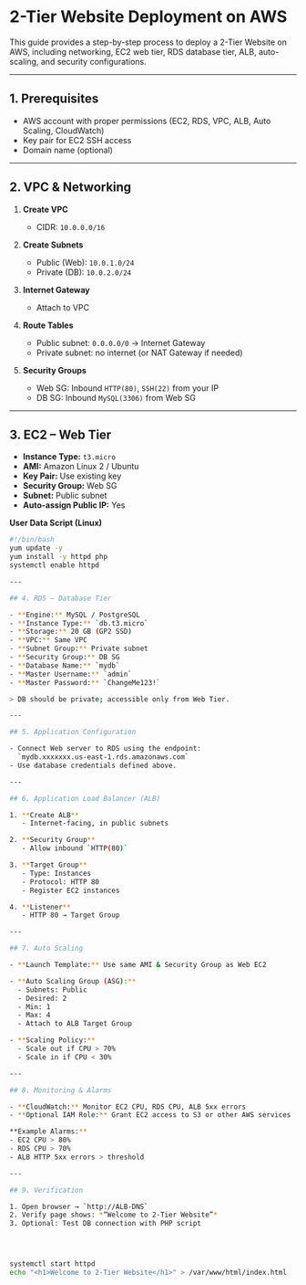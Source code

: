 # 2-Tier Website Deployment on AWS

This guide provides a step-by-step process to deploy a 2-Tier Website on AWS, including networking, EC2 web tier, RDS database tier, ALB, auto-scaling, and security configurations.

---

## 1. Prerequisites

- AWS account with proper permissions (EC2, RDS, VPC, ALB, Auto Scaling, CloudWatch)  
- Key pair for EC2 SSH access  
- Domain name (optional)  

---

## 2. VPC & Networking

1. **Create VPC**  
   - CIDR: `10.0.0.0/16`  

2. **Create Subnets**  
   - Public (Web): `10.0.1.0/24`  
   - Private (DB): `10.0.2.0/24`  

3. **Internet Gateway**  
   - Attach to VPC  

4. **Route Tables**  
   - Public subnet: `0.0.0.0/0` → Internet Gateway  
   - Private subnet: no internet (or NAT Gateway if needed)  

5. **Security Groups**  
   - Web SG: Inbound `HTTP(80)`, `SSH(22)` from your IP  
   - DB SG: Inbound `MySQL(3306)` from Web SG
     
---

## 3. EC2 – Web Tier

- **Instance Type:** `t3.micro`  
- **AMI:** Amazon Linux 2 / Ubuntu  
- **Key Pair:** Use existing key  
- **Security Group:** Web SG  
- **Subnet:** Public subnet  
- **Auto-assign Public IP:** Yes  

**User Data Script (Linux)**

```bash
#!/bin/bash
yum update -y
yum install -y httpd php
systemctl enable httpd

---

## 4. RDS – Database Tier

- **Engine:** MySQL / PostgreSQL  
- **Instance Type:** `db.t3.micro`  
- **Storage:** 20 GB (GP2 SSD)  
- **VPC:** Same VPC  
- **Subnet Group:** Private subnet  
- **Security Group:** DB SG  
- **Database Name:** `mydb`  
- **Master Username:** `admin`  
- **Master Password:** `ChangeMe123!`  

> DB should be private; accessible only from Web Tier.

---

## 5. Application Configuration

- Connect Web server to RDS using the endpoint:  
  `mydb.xxxxxxx.us-east-1.rds.amazonaws.com`  
- Use database credentials defined above.  

---

## 6. Application Load Balancer (ALB)

1. **Create ALB**  
   - Internet-facing, in public subnets  

2. **Security Group**  
   - Allow inbound `HTTP(80)`  

3. **Target Group**  
   - Type: Instances  
   - Protocol: HTTP 80  
   - Register EC2 instances  

4. **Listener**  
   - HTTP 80 → Target Group  

---

## 7. Auto Scaling

- **Launch Template:** Use same AMI & Security Group as Web EC2  

- **Auto Scaling Group (ASG):**  
  - Subnets: Public  
  - Desired: 2  
  - Min: 1  
  - Max: 4  
  - Attach to ALB Target Group  

- **Scaling Policy:**  
  - Scale out if CPU > 70%  
  - Scale in if CPU < 30%  

---

## 8. Monitoring & Alarms

- **CloudWatch:** Monitor EC2 CPU, RDS CPU, ALB 5xx errors  
- **Optional IAM Role:** Grant EC2 access to S3 or other AWS services  

**Example Alarms:**  
- EC2 CPU > 80%  
- RDS CPU > 70%  
- ALB HTTP 5xx errors > threshold  

---

## 9. Verification

1. Open browser → `http://ALB-DNS`  
2. Verify page shows: *“Welcome to 2-Tier Website”*  
3. Optional: Test DB connection with PHP script




systemctl start httpd
echo "<h1>Welcome to 2-Tier Website</h1>" > /var/www/html/index.html
